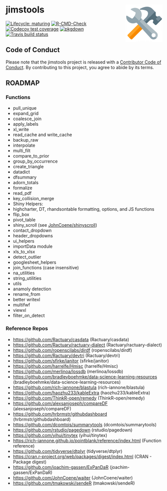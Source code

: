 
<!-- README.md is generated from README.Rmd. Please edit that file -->

# jimstools <img src='man/figures/logo.png' align="right" height="120" />

<!-- badges: start -->

[![Lifecycle:
maturing](https://img.shields.io/badge/lifecycle-maturing-blue.svg)](https://www.tidyverse.org/lifecycle/#maturing)
[![R-CMD-Check](https://github.com/jimbrig/jimstools/workflows/R-CMD-check/badge.svg)](https://github.com/jimbrig/jimstools/actions?query=workflow%3AR-CMD-check)
[![Codecov test
coverage](https://codecov.io/gh/jimbrig/jimstools/branch/master/graph/badge.svg)](https://codecov.io/gh/jimbrig/jimstools?branch=master)
[![pkgdown](https://github.com/jimbrig/jimstools/workflows/pkgdown/badge.svg)](https://jimbrig.github.io/jimstools/)
[![Travis build
status](https://travis-ci.com/jimbrig/jimstools.svg?branch=master)](https://travis-ci.com/jimbrig/jimstools)
<!-- badges: end -->

## Code of Conduct

Please note that the jimstools project is released with a [Contributor
Code of
Conduct](https://contributor-covenant.org/version/2/0/CODE_OF_CONDUCT.html).
By contributing to this project, you agree to abide by its terms.

## ROADMAP

### Functions

-   pull\_unique
-   expand\_grid
-   coalesce\_join
-   apply\_labels
-   xl\_write
-   read\_cache and write\_cache
-   backup\_raw
-   interpolate
-   multi\_filt
-   compare\_to\_prior
-   group\_by\_occurrence
-   create\_triangle
-   datadict
-   dfsummary
-   adorn\_totals
-   formalize
-   read\_pdf
-   key\_collision\_merge
-   Shiny Helpers:
-   highcharter, DT, rhandsontable formatting, options, and JS functions
-   flip\_box
-   pivot\_table
-   shiny\_scroll (see
    [JohnCoene/shinyscroll](https://github.com/JohnCoene/shinyscroll))
-   contact\_dropdown
-   header\_dropdowns
-   ui\_helpers
-   importData module
-   xls\_to\_xlsx
-   detect\_outlier
-   googlesheet\_helpers
-   join\_functions (case insensitive)
-   na\_utilities
-   string\_utilities
-   utils
-   anamoly detection
-   rename\_from
-   better writexl
-   multifwf
-   viewxl
-   filter\_on\_detect

### Reference Repos

-   <https://github.com/Ractuary/casdata> (Ractuary/casdata)
-   <https://github.com/Ractuary/ractuary-dialect>
    (Ractuary/ractuary-dialect)
-   <https://github.com/ropenscilabs/dirdf> (ropenscilabs/dirdf)
-   <https://github.com/Ractuary/devtri> (Ractuary/devtri)
-   <https://github.com/sfirke/janitor> (sfirke/janitor)
-   <https://github.com/harrelfe/Hmisc> (harrelfe/Hmisc)
-   <https://github.com/merlinoa/lossdb> (merlinoa/lossdb)
-   <https://github.com/bradleyboehmke/data-science-learning-resources>
    (bradleyboehmke/data-science-learning-resources)
-   <https://github.com/rich-iannone/blastula> (rich-iannone/blastula)
-   <https://github.com/haozhu233/kableExtra> (haozhu233/kableExtra)
-   <https://github.com/ThinkR-open/remedy> (ThinkR-open/remedy)
-   <https://github.com/alexsanjoseph/compareDF>
    (alexsanjoseph/compareDF)
-   <https://github.com/hrbrmstr/githubdashboard>
    (hrbrmstr/githubdashboard)
-   <https://github.com/dcomtois/summarytools> (dcomtois/summarytools)
-   <https://github.com/rstudio/pagedown> (rstudio/pagedown)
-   <https://github.com/yihui/tinytex> (yihui/tinytex)
-   <https://rich-iannone.github.io/pointblank/reference/index.html>
    (Function reference)
-   <https://github.com/tidyverse/dtplyr> (tidyverse/dtplyr)
-   <https://cran.r-project.org/web/packages/digest/index.html> (CRAN -
    Package digest)
-   <https://github.com/joachim-gassen/ExPanDaR>
    (joachim-gassen/ExPanDaR)
-   <https://github.com/JohnCoene/waiter> (JohnCoene/waiter)
-   <https://github.com/tmakowski/sendeR> (tmakowski/sendeR)
